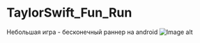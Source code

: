 # TaylorSwift_Fun_Run
Небольшая игра - бесконечный раннер на android
![Image alt](https://github.com/MaxWesthaymer/TaylorSwift_Fun_Run/raw/master/publish/screen-3.png)
